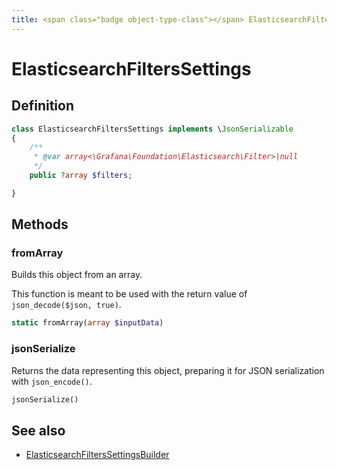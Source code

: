 ```yaml
---
title: <span class="badge object-type-class"></span> ElasticsearchFiltersSettings
---
```

# <span class="badge object-type-class"></span> ElasticsearchFiltersSettings

## Definition

```php
class ElasticsearchFiltersSettings implements \JsonSerializable
{
    /**
     * @var array<\Grafana\Foundation\Elasticsearch\Filter>|null
     */
    public ?array $filters;

}
```
## Methods

### <span class="badge object-method"></span> fromArray

Builds this object from an array.

This function is meant to be used with the return value of `json_decode($json, true)`.

```php
static fromArray(array $inputData)
```

### <span class="badge object-method"></span> jsonSerialize

Returns the data representing this object, preparing it for JSON serialization with `json_encode()`.

```php
jsonSerialize()
```

## See also

 * <span class="badge builder"></span> [ElasticsearchFiltersSettingsBuilder](./builder-ElasticsearchFiltersSettingsBuilder.md)
